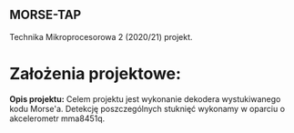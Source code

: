 ## MORSE-TAP
Technika Mikroprocesorowa 2 (2020/21) projekt.

# Założenia projektowe:

**Opis projektu:**
Celem projektu jest wykonanie dekodera wystukiwanego kodu Morse'a. Detekcję poszczególnych stuknięć wykonamy w oparciu o akcelerometr mma8451q.
